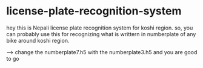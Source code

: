 # license-plate-recognition-system
hey this is Nepali license plate recognition system for koshi region. so, you can probably use this for recognizing what is writtern in numberplate of any bike around koshi region.

--> change the numberplate7.h5 with the numberplate3.h5 and you are good to go
